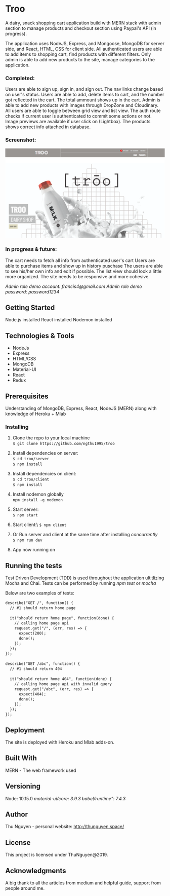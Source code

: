 # Troo

A dairy, snack shopping cart application build with MERN stack with admin section to manage products and checkout section using Paypal's API (in progress).

The application uses NodeJS, Express, and Mongoose, MongoDB for server side, and React, HTML, CSS for client side. All authenticated users are able to add items to shopping cart, find products with different filters. Only admin is able to add new products to the site, manage categories to the application.

### Completed:

Users are able to sign up, sign in, and sign out. The nav links change based on user's status.
Users are able to add, delete items to cart, and the number got reflected in the cart.
The total ammount shows up in the cart.
Admin is able to add new products with images through DropZone and Cloudinary.
All users are able to toggle between grid view and list view.
The auth route checks if current user is authenticated to commit some actions or not.
Image previews are available if user click on (Lightbox).
The products shows correct info attached in database.

### Screenshot:

![Main site](/client/public/images/troo.png "Screenshot of the application")

### In progress & future:

The cart needs to fetch all info from authenticated user's cart
Users are able to purchase items and show up in history puschase
The users are able to see his/her own info and edit if possible.
The list view should look a little more organized.
The site needs to be responsive and more cohesive.

_Admin role demo account: francis4@gmail.com_
_Admin role demo password: password1234_

## Getting Started

Node.js installed
React installed
Nodemon installed

## Technologies & Tools

- NodeJs
- Express
- HTML/CSS
- MongoDB
- Material-UI
- React
- Redux

## Prerequisites

Understanding of MongoDB, Express, React, NodeJS (MERN) along with knowledge of Heroku + Mlab

### Installing

1. Clone the repo to your local machine \
   `$ git clone https://github.com/ngthu1995/troo`

2. Install dependencies on server: \
   `$ cd troo/server` \
   `$ npm install`

3. Install dependencies on client: \
   `$ cd troo/client`\
   `$ npm install`

4. Install nodemon globally \
   `npm install -g nodemon`

5. Start server: \
   `$ npm start`

6. Start client:\ 
   `$ npm client`

7. Or Run server and client at the same time after installing _concurrently_ \
   `$ npm run dev`

8. App now running on

## Running the tests

Test Driven Development (TDD) is used throughout the application ultitlizing Mocha and Chai.
Tests can be performed by running _npm test_ or _mocha_

Below are two examples of tests:

```
describe("GET /", function() {
  // #1 should return home page

  it("should return home page", function(done) {
    // calling home page api
    request.get("/", (err, res) => {
      expect(200);
      done();
    });
  });
});

describe("GET /abc", function() {
  // #1 should return 404

  it("should return home 404", function(done) {
    // calling home page api with invalid query
    request.get("/abc", (err, res) => {
      expect(404);
      done();
    });
  });
});
```

## Deployment

The site is deployed with Heroku and Mlab adds-on.

## Built With

MERN - The web framework used

## Versioning

Node: 10.15.0
_material-ui/core: 3.9.3_
_babel/runtime": 7.4.3_

## Author

Thu Nguyen - personal website: http://thunguyen.space/

## License

This project is licensed under ThuNguyen@2019.

## Acknowledgments

A big thank to all the articles from medium and helpful guide, support from people around me.
